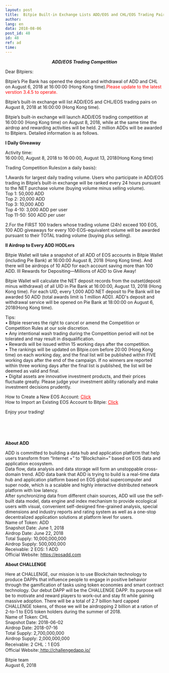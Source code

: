 ```yaml
---
layout: post
title:  Bitpie Built-in Exchange Lists ADD/EOS and CHL/EOS Trading Pairs
author: 
lang: en
data: 2018-08-06
post_id: 48
id: 48
ref: ad
time: 
---
```



<h5 style="margin:0 auto;display:block;text-align:center;margin-top:10px"> ADD/EOS Trading Competition </h5>


Dear Bitpiers:<br/>


Bitpie’s Pie Bank has opened the deposit and withdrawal of ADD and CHL on August 6, 2018 at 16:00:00 (Hong Kong time).<span style="color:red">Please update to the latest verstion 3.4.5 to operate.</a>

Bitpie’s built-in exchange will list ADD/EOS and CHL/EOS trading pairs on August 8, 2018 at 16:00:00 (Hong Kong time).

Bitpie’s built-in exchange will launch ADD/EOS trading competition at 16:00:00 (Hong Kong time) on August 8, 2018, while at the same time the airdrop and rewarding activities will be held. 2 million ADDs will be awarded to Bitpiers.
Detailed information is as follows.


<strong>I Daily Giveaway</strong>

Activity time: <br/>
16:00:00, August 8, 2018 to 16:00:00, August 13, 2018(Hong Kong time) 

Trading Competition Rules(on a daily basis):

1.Awards for largest daily trading volume. Users who participate in ADD/EOS trading in Bitpie’s built-in exchange will be ranked every 24 hours pursuant to the NET purchase volume (buying volume minus selling volume).<br/>
Top 1: 50,000 ADD<br/>
Top 2: 20,000 ADD<br/>
Top 3: 10,000 ADD<br/>
Top 4-10: 3,000 ADD per user<br/>
Top 11-50: 500 ADD per user<br/>

2.For the FIRST 100 traders whose trading volume (24h) exceed 100 EOS, 100 ADD giveaways for every 100-EOS-equivalent volume will be awarded pursuant to their TOTAL trading volume (buying plus selling).

<strong>II Airdrop to Every ADD HODLers </strong>
                 
Bitpie Wallet will take a snapshot of all ADD of EOS accounts in Bitpie Wallet (including Pie Bank) at 16:00:00 August 8, 2018 (Hong Kong time). And there will be airdrops of 10 ADD for each account saving more than 100 ADD. 
III Rewards for Depositing—Millions of ADD to Give Away!

Bitpie Wallet will calculate the NET deposit records from the outset(deposit minus withdrawal) of all UID in Pie Bank at 16:00:00, August 13, 2018 (Hong Kong time). For each UID, every 1,000 ADD NET deposit to Pie Bank will be awarded 50 ADD (total awards limit is 1 million ADD).
ADD's deposit and withdrawal service will be opened on Pie Bank at 18:00:00 on August 6, 2018(Hong Kong time).

Tips:<br/>
•	Bitpie reserves the right to cancel or amend the Competition or Competition Rules at our sole discretion.<br/>
•	Any intentional wash trading during the Competition period will not be tolerated and may result in disqualification.<br/>
•	Rewards will be issued within 15 working days after the competition.<br/>
•	The rankings will be updated on Bitpie.com before 20:00 (Hong Kong time) on each working day, and the final list will be published within FIVE working days after the end of the campaign. If no winners are reported within three working days after the final list is published, the list will be deemed as valid and final.<br/>
•	Digital assets are innovative investment products, and their prices fluctuate greatly. Please judge your investment ability rationally and make investment decisions prudently.<br/>


How to Create a New EOS Account: <a href="http://docs.bitpie.com/en/latest/eosaccount/index.html" target="_blank" style="color:red">Click</a><br/>
How to Import an Existing EOS Account to Bitpie: <a href="http://docs.bitpie.com/en/latest/privateKeyImport/index.html" target="_blank" style="color:red">Click</a>


Enjoy your trading!


<br/>
<br/>
<br/>
<br/>
<strong>About ADD</strong>

ADD is committed to building a data hub and application platform that help users transform from “Internet +” to “Blockchain+” based on EOS data and application ecosystem. <br/>
Data flow, data analysis and data storage will form an unstoppable cross-domain trend. ADD data bank that ADD is trying to build is a real-time data hub and application platform based on EOS global supercomputer and super node, which is a scalable and highly interactive distributed network platform with low latency.<br/>
After synchronizing data from different chain sources, ADD will use the self-built data model, data engine and index mechanism to provide ecological users with visual, convenient self-designed fine-grained analysis, special dimensions and industry reports and rating system as well as a one-stop decentralized application solutions at platform level for users.<br/>
Name of Token: ADD<br/>
Snapshot Date: June 1, 2018<br/>
Airdrop Date: June 22, 2018<br/>
Total Supply: 10,000,000,000<br/>
Airdrop Supply: 500,000,000<br/>
Receivable: 2 EOS: 1 ADD<br/>
Official Website: <a href="https://eosadd.com" target="_blank">https://eosadd.com</a>

<strong>About CHALLENGE</strong>

Here at CHALLENGE, our mission is to use Blockchain technology to produce DAPPs that influence people to engage in positive behavior through the gamification of tasks using token economies and smart contract technology. Our debut DAPP will be the CHALLENGE DAPP. Its purpose will be to motivate and reward players to work-out and stay fit while gaining massive adoption. There will be a total of 2.7 billion hard capped CHALLENGE tokens, of those we will be airdropping 2 billion at a ration of 2-to-1 to EOS token holders during the summer of 2018.<br/>
Name of Token: CHL<br/>
Snapshot Date: 2018-06-02<br/>
Airdrop Date: 2018-07-16<br/>
Total Supply: 2,700,000,000<br/>
Airdrop Supply: 2,000,000,000<br/>
Receivable: 2 CHL：1 EOS<br/>
Official Website:<a href="http://challengedapp.io/" target="_blank"> http://challengedapp.io/</a>


Bitpie team<br/>
August 6, 2018


